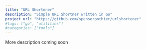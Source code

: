 ```yaml
---
title: "URL Shortener"
description: "Simple URL Shortner written in Go"
project_url: "https://github.com/spenserpothier/urlshortener"
#tags: ["go", "utilities"]
#categories: ["tools"]
---
```


More description coming soon
